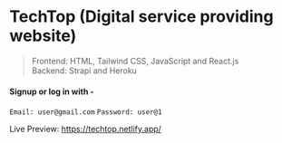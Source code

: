 # TechTop (Digital service providing website)

>Frontend: HTML, Tailwind CSS, JavaScript and React.js    
>Backend: Strapi and Heroku

#### Signup or log in with -
`Email: user@gmail.com`
`Password: user@1`

Live Preview: https://techtop.netlify.app/

